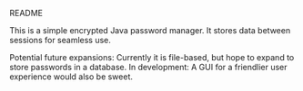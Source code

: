 README

This is a simple encrypted Java password manager.
It stores data between sessions for seamless use.

Potential future expansions:
Currently it is file-based, but hope to expand to store passwords in a database.
In development: A GUI for a friendlier user experience would also be sweet.
